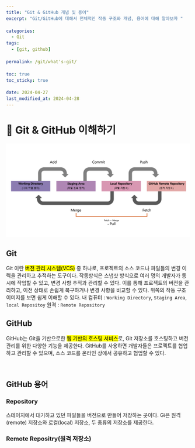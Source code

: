 ```yaml
---
title: "Git & GitHub 개념 및 용어"
excerpt: "Git/GitHub에 대해서 전체적인 작동 구조와 개념, 용어에 대해 알아보자 "

categories:
  - Git
tags:
  - [git, github]

permalink: /git/what's-git/

toc: true
toc_sticky: true

date: 2024-04-27
last_modified_at: 2024-04-28
---
```


# 🎁 Git & GitHub 이해하기
![git logic](../assets/images/posts_img/post-git-here/git&github-base.png)

## Git
Git 이란 <mark>버전 관리 시스템(VCS)</mark> 중 하나로, 프로젝트의 소스 코드나 파일들의 변경 이력을 관리하고 추적하는 도구이다. 
작동방식은 스냅샷 방식으로 여러 명의 개발자가 동시에 작업할 수 있고, 변경 사항 추적과 관리할 수 있다. 이를 통해 프로젝트의 버전을 관리하고, 이전 상태로 손쉽게 복구하거나 변경 사항을 비교할 수 있다.
위쪽의 작동 구조 이미지를 보면 쉽게 이해할 수 있다.
내 컴퓨터 : `Working Directory`, `Staging Area`, `local Repositoy`
원격 : `Remote Repository`

## GitHub
GitHub는 Git을 기반으로한 <mark>웹 기반의 호스팅 서비스</mark>로, Git 저장소를 호스팅하고 버전 관리를 위한 다양한 기능을 제공한다. GitHub를 사용하면 개발자들은 프로젝트를 협업하고 관리할 수 있으며, 소스 코드를 온라인 상에서 공유하고 협업할 수 있다.

<br />

## GitHub 용어
### Repository
스테이지에서 대기하고 있던 파일들을 버전으로 만들어 저장하는 곳이다.
Gi은 원격(remote) 저장소와 로컬(local) 저장소, 두 종류의 저장소를 제공한다.

### Remote Repositry(원격 저장소)

